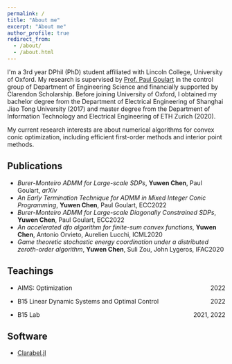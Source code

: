 ```yaml
---
permalink: /
title: "About me"
excerpt: "About me"
author_profile: true
redirect_from: 
  - /about/
  - /about.html
---
```


I'm a 3rd year DPhil (PhD) student affiliated with Lincoln College, University of Oxford. My research is supervised by [Prof. Paul Goulart](https://users.ox.ac.uk/~engs1373/) in the control group of Department of Engineering Science and financially supported by Clarendon Scholarship. Before joining University of Oxford, I obtained my bachelor degree from the Department of Electrical Engineering of Shanghai Jiao Tong University (2017) and master degree from the Department of Information Technology and Electrical Engineering of ETH Zurich (2020).

My current research interests are about numerical algorithms for convex conic optimization, including efficient first-order methods and interior point methods.


Publications
------
- *Burer-Monteiro ADMM for Large-scale SDPs*, **Yuwen Chen**, Paul Goulart, *arXiv*
- *An Early Termination Technique for ADMM in Mixed Integer Conic Programming*, **Yuwen Chen**, Paul Goulart, ECC2022 
- *Burer-Monteiro ADMM for Large-scale Diagonally Constrained SDPs*, **Yuwen Chen**, Paul Goulart, ECC2022
- *An accelerated dfo algorithm for finite-sum convex functions*, **Yuwen Chen**, Antonio Orvieto, Aurelien Lucchi, ICML2020 
- *Game theoretic stochastic energy coordination under a distributed zeroth-order algorithm*, **Yuwen Chen**, Suli Zou, John Lygeros, IFAC2020

Teachings
------
- <div style="text-align:left;">AIMS: Optimization<span style="float:right;">2022</span></div>     
- <p style="text-align:left;">B15 Linear Dynamic Systems and Optimal Control<span style="float:right;">2022</span></p>         
- <p style="text-align:left;">B15 Lab <span style="float:right;">2021, 2022</span></p>         

Software
------
- [Clarabel.jl](https://oxfordcontrol.github.io/ClarabelDocs/stable/)
